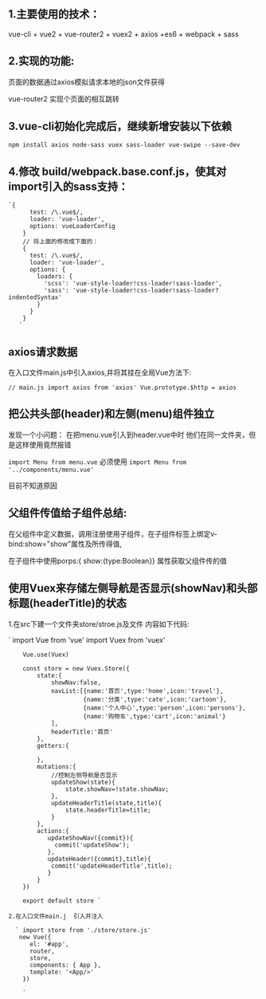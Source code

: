 ##  1.主要使用的技术：
 vue-cli + vue2 + vue-router2 + vuex2 + axios +es6 + webpack + sass

## 2.实现的功能:

   页面的数据通过axios模拟请求本地的json文件获得
   
  vue-router2 实现个页面的相互跳转

## 3.vue-cli初始化完成后，继续新增安装以下依赖 

  `npm install axios node-sass vuex sass-loader vue-swipe --save-dev`

## 4.修改 build/webpack.base.conf.js，使其对import引入的sass支持：
    
	`{
		  test: /\.vue$/,
		  loader: 'vue-loader',
		  options: vueLoaderConfig
		}
		// 将上面的修改成下面的：
		{
		  test: /\.vue$/,
		  loader: 'vue-loader',
		  options: {
			loaders: {
			  'scss': 'vue-style-loader!css-loader!sass-loader',
			  'sass': 'vue-style-loader!css-loader!sass-loader?indentedSyntax'
			}
		  }
		}
       `
       
## axios请求数据

  在入口文件main.js中引入axios,并将其挂在全局Vue方法下:
  
  `
		// main.js
		import axios from 'axios'
		Vue.prototype.$http = axios
  `
## 把公共头部(header)和左侧(menu)组件独立

   发现一个小问题： 在把menu.vue引入到header.vue中时 他们在同一文件夹，但是这样使用竟然报错
    
   `import Menu from menu.vue`  必须使用 `import Menu from '../components/menu.vue'`
   
   目前不知道原因
  
## 父组件传值给子组件总结:

   在父组件中定义数据，调用注册使用子组件，在子组件标签上绑定v-bind:show="show"属性及所传得值,
  
  在子组件中使用porps:{ show:{type:Boolean}} 属性获取父组件传的值 
  
## 使用Vuex来存储左侧导航是否显示(showNav)和头部标题(headerTitle)的状态

  1.在src下建一个文件夹store/stroe.js及文件   内容如下代码:
   
   ` import Vue from 'vue'
		import Vuex from 'vuex'
		
		Vue.use(Vuex)
		
		const store = new Vuex.Store({
			state:{
				showNav:false,
				navList:[{name:'首页',type:'home',icon:'travel'},
				         {name:'分类',type:'cate',icon:'cartoon'},
				         {name:'个人中心',type:'person',icon:'persons'},
				         {name:'购物车',type:'cart',icon:'animal'}
				],
				headerTitle:'首页'
			},
			getters:{
				
			},
			mutations:{
				//控制左侧导航是否显示
				updateShow(state){
					state.showNav=!state.showNav;
				},
				updateHeaderTitle(state,title){
					state.headerTitle=title;
				}
			},
			actions:{
			   updateShowNav({commit}){
			   	 commit('updateShow');
			   },
			   updateHeader({commit},title){
			   	commit('updateHeaderTitle',title);
			   }
			}
		})
		
		export default store `
		
	2.在入口文件main.j  引入并注入
	
	  ` import store from './store/store.js'
	   new Vue({
		  el: '#app',
		  router,
		  store,
		  components: { App },
		  template: '<App/>'
		})

	    `
  
